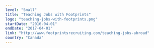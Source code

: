 ```yaml
---
level: "Small"
title: "Teaching Jobs with Footprints"
logo: "teaching-jobs-with-footprints.png"
startDate: "2016-04-01"
endDate: "2017-04-01"
link: "http://www.footprintsrecruiting.com/teaching-jobs-abroad"
country: "Canada"
---
```

